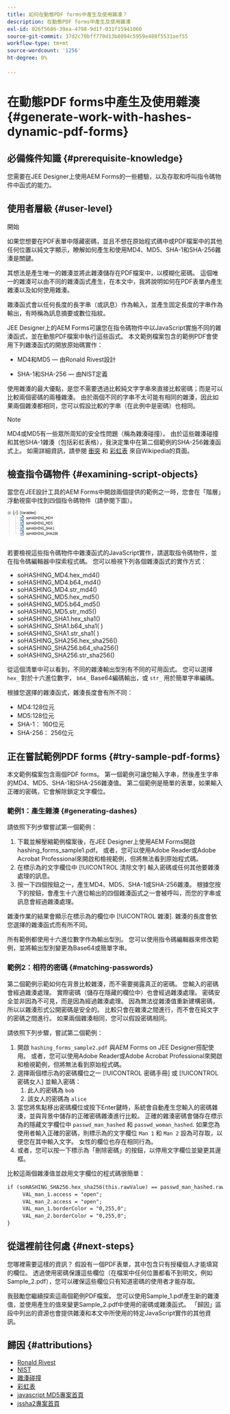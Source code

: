 ```yaml
---
title: 如何在動態PDF forms中產生及使用雜湊？
description: 在動態PDF forms中產生及使用雜湊
exl-id: 026f5686-39ea-4798-9d1f-031f15941060
source-git-commit: 37d2c70bff770d13b8094c5959e488f5531aef55
workflow-type: tm+mt
source-wordcount: '1256'
ht-degree: 0%

---
```


# 在動態PDF forms中產生及使用雜湊 {#generate-work-with-hashes-dynamic-pdf-forms}


## 必備條件知識 {#prerequisite-knowledge}

您需要在JEE Designer上使用AEM Forms的一些體驗，以及存取和呼叫指令碼物件中函式的能力。

## 使用者層級 {#user-level}

開始

如果您想要在PDF表單中隱藏密碼，並且不想在原始程式碼中或PDF檔案中的其他任何位置以純文字顯示，瞭解如何產生和使用MD4、MD5、SHA-1和SHA-256雜湊是關鍵。

其想法是產生唯一的雜湊並將此雜湊儲存在PDF檔案中，以模糊化密碼。 這個唯一的雜湊可以由不同的雜湊函式產生，在本文中，我將說明如何在PDF表單內產生雜湊以及如何使用雜湊。

雜湊函式會以任何長度的長字串（或訊息）作為輸入，並產生固定長度的字串作為輸出，有時稱為訊息摘要或數位指紋。

JEE Designer上的AEM Forms可讓您在指令碼物件中以JavaScript實施不同的雜湊函式，並在動態PDF檔案中執行這些函式。 本文範例檔案包含的範例PDF會使用下列雜湊函式的開放原始碼實作：

* MD4和MD5 — 由Ronald Rivest設計

* SHA-1和SHA-256 — 由NIST定義

使用雜湊的最大優點，是您不需要透過比較純文字字串來直接比較密碼；而是可以比較兩個密碼的兩種雜湊。 由於兩個不同的字串不太可能有相同的雜湊，因此如果兩個雜湊都相同，您可以假設比較的字串（在此例中是密碼）也相同。

>[!NOTE]
>
>MD4或MD5有一些眾所周知的安全性問題（稱為雜湊碰撞）。 由於這些雜湊碰撞和其他SHA-1雜湊（包括彩虹表格），我決定集中在第二個範例的SHA-256雜湊函式上。  如需詳細資訊，請參閱 [衝突](https://en.wikipedia.org/wiki/Hash_collision) 和 [彩虹表](https://en.wikipedia.org/wiki/Rainbow_table) 來自Wikipedia的頁面。

## 檢查指令碼物件 {#examining-script-objects}

當您在JEE設計工具的AEM Forms中開啟兩個提供的範例之一時，您會在「階層」浮動視窗中找到四個指令碼物件（請參閱下圖）。

![变量](assets/variables.jpg)

若要檢視這些指令碼物件中雜湊函式的JavaScript實作，請選取指令碼物件，並在指令碼編輯器中探索程式碼。  您可以檢視下列各個雜湊函式的實作方式：

* soHASHING_MD4.hex_md4()
* soHASHING_MD4.b64_md4()
* soHASHING_MD4.str_md4()
* soHASHING_MD5.hex_md5()
* soHASHING_MD5.b64_md5()
* soHASHING_MD5.str_md5()
* soHASHING_SHA1.hex_sha1()
* soHASHING_SHA1.b64_sha1( )
* soHASHING_SHA1.str_sha1( )
* soHASHING_SHA256.hex_sha256()
* soHASHING_SHA256.b64_sha256()
* soHASHING_SHA256.str_sha256()

從這個清單中可以看到，不同的雜湊輸出型別有不同的可用函式。 您可以選擇 `hex_` 對於十六進位數字， `b64_` Base64編碼輸出，或 `str_` 用於簡單字串編碼。

根據您選擇的雜湊函式，雜湊長度會有所不同：

* MD4:128位元
* MD5:128位元
* SHA-1： 160位元
* SHA-256： 256位元

## 正在嘗試範例PDF forms {#try-sample-pdf-forms}

本文範例檔案包含兩個PDF forms。 第一個範例可讓您輸入字串，然後產生字串的MD4、MD5、SHA-1和SHA-256雜湊值。  第二個範例是簡單的表單，如果輸入正確的密碼，它會解除鎖定文字欄位。

### 範例1：產生雜湊 {#generating-dashes}

請依照下列步驟嘗試第一個範例：

1. 下載並解壓縮範例檔案後，在JEE Designer上使用AEM Forms開啟hashing_forms_sample1.pdf。 或者，您可以使用Adobe Reader或Adobe Acrobat Professional來開啟和檢視範例，但將無法看到原始程式碼。
1. 在標示為的文字欄位中 [!UICONTROL 清除文字] 輸入密碼或任何其他要雜湊處理的訊息。
1. 按一下四個按鈕之一，產生MD4、MD5、SHA-1或SHA-256雜湊。 根據您按下的按鈕，會產生十六進位輸出的四個雜湊函式之一會被呼叫，而您的字串或訊息會經過雜湊處理。

雜湊作業的結果會顯示在標示為的欄位中 [!UICONTROL 雜湊]. 雜湊的長度會依您選擇的雜湊函式而有所不同。

所有範例都使用十六進位數字作為輸出型別。 您可以使用指令碼編輯器來修改範例，並將輸出型別變更為Base64或簡單字串。

### 範例2：相符的密碼 {#matching-passwords}

第二個範例示範如何在背景比較雜湊，而不需要揭露真正的密碼。 您輸入的密碼會經過雜湊處理。 實際密碼（儲存在隱藏的欄位中）也會經過雜湊處理。 密碼安全並非因為不可見，而是因為經過雜湊處理。 因為無法從雜湊值重新建構密碼，所以以雜湊形式公開密碼是安全的。 比較只會在雜湊之間進行，而不會在純文字的密碼之間進行。 如果兩個雜湊相同，您可以假設密碼相同。

請依照下列步驟，嘗試第二個範例：

1. 開啟 `hashing_forms_sample2.pdf` 與AEM Forms on JEE Designer搭配使用。 或者，您可以使用Adobe Reader或Adobe Acrobat Professional來開啟和檢視範例，但將無法看到原始程式碼。
1. 選擇兩個標示為的密碼欄位之一 [!UICONTROL 密碼手冊] 或 [!UICONTROL 密碼女人] 並輸入密碼：
   1. 此人的密碼為 `bob`
   1. 該女人的密碼為 `alice`
1. 當您將焦點移出密碼欄位或按下Enter鍵時，系統會自動產生您輸入的密碼雜湊，並與背景中儲存的正確密碼雜湊進行比較。 正確的雜湊密碼會儲存在標示為的隱藏文字欄位中 `passwd_man_hashed` 和 `passwd_woman_hashed`. 如果您為使用者輸入正確的密碼，則標示為的文字欄位 `Man 1` 和 `Man 2` 設為可存取，以便您在其中輸入文字。 女性的欄位也存在相同行為。
1. 或者，您可以按一下標示為「刪除密碼」的按鈕，以停用文字欄位並變更其邊框。

比較這兩個雜湊值並啟用文字欄位的程式碼很簡單：

```xml
if (soHASHING_SHA256.hex_sha256(this.rawValue) == passwd_man_hashed.rawValue){
     VAL_man_1.access = "open";
     VAL_man_2.access = "open";
     VAL_man_1.borderColor = "0,255,0";
     VAL_man_2.borderColor = "0,255,0";
}
```

## 從這裡前往何處 {#next-steps}

您哪裡需要這樣的資訊？ 假設有一個PDF表單，其中包含只有授權個人才能填寫的欄位。 透過使用密碼保護這些欄位（在檔案中任何位置都看不到明文，例如Sample_2.pdf），您可以確保這些欄位只有知道密碼的使用者才能存取。

我鼓勵您繼續探索這兩個範例PDF檔案。  您可以使用Sample_1.pdf產生新的雜湊值，並使用產生的值來變更Sample_2.pdf中使用的密碼或雜湊函式。  「歸因」區段中列出的資源也會提供雜湊和本文中所使用的特定JavaScript實作的其他資訊。

## 歸因 {#attributions}

* [Ronald Rivest](https://en.wikipedia.org/wiki/Ron_Rivest)
* [NIST](https://csrc.nist.gov/projects/cryptographic-standards-and-guidelines)
* [雜湊碰撞](https://en.wikipedia.org/wiki/Hash_collision)
* [彩虹表](https://en.wikipedia.org/wiki/Rainbow_table)
* [javascript MD5專案首頁](https://pajhome.org.uk/crypt/md5/)
* [jssha2專案首頁](https://anmar.eu.org/projects/jssha2/)
